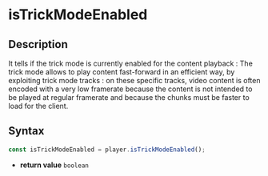 # isTrickModeEnabled

## Description

It tells if the trick mode is currently enabled for the content playback :
The trick mode allows to play content fast-forward in an efficient way, by
exploiting trick mode tracks : on these specific tracks, video content is often
encoded with a very low framerate because the content is not intended to be
played at regular framerate and because the chunks must be faster to load for
the client.

## Syntax

```js
const isTrickModeEnabled = player.isTrickModeEnabled();
```

 - **return value** `boolean`
